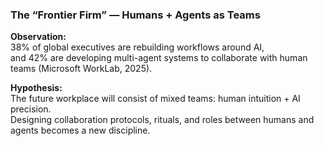 ### The “Frontier Firm” — Humans + Agents as Teams

**Observation:**  
38% of global executives are rebuilding workflows around AI,  
and 42% are developing multi-agent systems to collaborate with human teams (Microsoft WorkLab, 2025).

**Hypothesis:**  
The future workplace will consist of mixed teams: human intuition + AI precision.  
Designing collaboration protocols, rituals, and roles between humans and agents becomes a new discipline.
